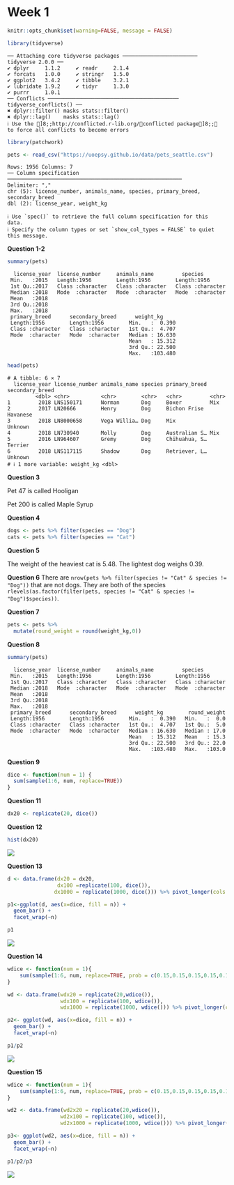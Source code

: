 Week 1
================

``` r
knitr::opts_chunk$set(warning=FALSE, message = FALSE)

library(tidyverse)
```

    ── Attaching core tidyverse packages ──────────────────────── tidyverse 2.0.0 ──
    ✔ dplyr     1.1.2     ✔ readr     2.1.4
    ✔ forcats   1.0.0     ✔ stringr   1.5.0
    ✔ ggplot2   3.4.2     ✔ tibble    3.2.1
    ✔ lubridate 1.9.2     ✔ tidyr     1.3.0
    ✔ purrr     1.0.1     
    ── Conflicts ────────────────────────────────────────── tidyverse_conflicts() ──
    ✖ dplyr::filter() masks stats::filter()
    ✖ dplyr::lag()    masks stats::lag()
    ℹ Use the ]8;;http://conflicted.r-lib.org/conflicted package]8;; to force all conflicts to become errors

``` r
library(patchwork)

pets <- read_csv("https://uoepsy.github.io/data/pets_seattle.csv")
```

    Rows: 1956 Columns: 7
    ── Column specification ────────────────────────────────────────────────────────
    Delimiter: ","
    chr (5): license_number, animals_name, species, primary_breed, secondary_breed
    dbl (2): license_year, weight_kg

    ℹ Use `spec()` to retrieve the full column specification for this data.
    ℹ Specify the column types or set `show_col_types = FALSE` to quiet this message.

**Question 1-2**

``` r
summary(pets)
```

      license_year  license_number     animals_name         species         
     Min.   :2015   Length:1956        Length:1956        Length:1956       
     1st Qu.:2017   Class :character   Class :character   Class :character  
     Median :2018   Mode  :character   Mode  :character   Mode  :character  
     Mean   :2018                                                           
     3rd Qu.:2018                                                           
     Max.   :2018                                                           
     primary_breed      secondary_breed      weight_kg      
     Length:1956        Length:1956        Min.   :  0.390  
     Class :character   Class :character   1st Qu.:  4.707  
     Mode  :character   Mode  :character   Median : 16.630  
                                           Mean   : 15.312  
                                           3rd Qu.: 22.500  
                                           Max.   :103.480  

``` r
head(pets)
```

    # A tibble: 6 × 7
      license_year license_number animals_name species primary_breed secondary_breed
             <dbl> <chr>          <chr>        <chr>   <chr>         <chr>          
    1         2018 LNS150171      Norman       Dog     Boxer         Mix            
    2         2017 LN20666        Henry        Dog     Bichon Frise  Havanese       
    3         2018 LN8000658      Vega Willia… Dog     Mix           Unknown        
    4         2018 LN730940       Molly        Dog     Australian S… Mix            
    5         2016 LN964607       Gremy        Dog     Chihuahua, S… Terrier        
    6         2018 LNS117115      Shadow       Dog     Retriever, L… Unknown        
    # ℹ 1 more variable: weight_kg <dbl>

**Question 3**

Pet 47 is called Hooligan

Pet 200 is called Maple Syrup

**Question 4**

``` r
dogs <- pets %>% filter(species == "Dog")
cats <- pets %>% filter(species == "Cat")
```

**Question 5**

The weight of the heaviest cat is 5.48. The lightest dog weighs 0.39.

**Question 6** There are
`nrow(pets %>% filter(species != "Cat" & species != "Dog"))` that are
not dogs. They are both of the species
`rlevels(as.factor(filter(pets, species != "Cat" & species != "Dog")$species))`.

**Question 7**

``` r
pets <- pets %>%
  mutate(round_weight = round(weight_kg,0))
```

**Question 8**

``` r
summary(pets)
```

      license_year  license_number     animals_name         species         
     Min.   :2015   Length:1956        Length:1956        Length:1956       
     1st Qu.:2017   Class :character   Class :character   Class :character  
     Median :2018   Mode  :character   Mode  :character   Mode  :character  
     Mean   :2018                                                           
     3rd Qu.:2018                                                           
     Max.   :2018                                                           
     primary_breed      secondary_breed      weight_kg        round_weight  
     Length:1956        Length:1956        Min.   :  0.390   Min.   :  0.0  
     Class :character   Class :character   1st Qu.:  4.707   1st Qu.:  5.0  
     Mode  :character   Mode  :character   Median : 16.630   Median : 17.0  
                                           Mean   : 15.312   Mean   : 15.3  
                                           3rd Qu.: 22.500   3rd Qu.: 22.0  
                                           Max.   :103.480   Max.   :103.0  

**Question 9**

``` r
dice <- function(num = 1) {
  sum(sample(1:6, num, replace=TRUE))
}
```

**Question 11**

``` r
dx20 <- replicate(20, dice())
```

**Question 12**

``` r
hist(dx20)
```

![](Week-1-lab-exercises_files/figure-commonmark/unnamed-chunk-8-1.png)

**Question 13**

``` r
d <- data.frame(dx20 = dx20,
                dx100 =replicate(100, dice()),
               dx1000 = replicate(1000, dice())) %>% pivot_longer(cols = c(dx20,dx100,dx1000), names_to = "n", values_to = "dice", names_prefix = "dx")

p1<-ggplot(d, aes(x=dice, fill = n)) +
  geom_bar() +
  facet_wrap(~n) 

p1
```

![](Week-1-lab-exercises_files/figure-commonmark/unnamed-chunk-9-1.png)

**Question 14**

``` r
wdice <- function(num = 1){
    sum(sample(1:6, num, replace=TRUE, prob = c(0.15,0.15,0.15,0.15,0.15,0.25)))
}

wd <- data.frame(wdx20 = replicate(20,wdice()),
                 wdx100 = replicate(100, wdice()),
                 wdx1000 = replicate(1000, wdice())) %>% pivot_longer(cols = c(wdx20,wdx100,wdx1000), names_to = "n", values_to = "dice", names_prefix = "wdx")

p2<- ggplot(wd, aes(x=dice, fill = n)) +
  geom_bar() +
  facet_wrap(~n)

p1/p2
```

![](Week-1-lab-exercises_files/figure-commonmark/unnamed-chunk-10-1.png)

**Question 15**

``` r
wdice <- function(num = 1){
    sum(sample(1:6, num, replace=TRUE, prob = c(0.15,0.15,0.15,0.15,0.15,0.5)))
}

wd2 <- data.frame(wd2x20 = replicate(20,wdice()),
                 wd2x100 = replicate(100, wdice()),
                 wd2x1000 = replicate(1000, wdice())) %>% pivot_longer(cols = c(wd2x20,wd2x100,wd2x1000), names_to = "n", values_to = "dice", names_prefix = "wd2x")

p3<- ggplot(wd2, aes(x=dice, fill = n)) +
  geom_bar() +
  facet_wrap(~n)

p1/p2/p3
```

![](Week-1-lab-exercises_files/figure-commonmark/unnamed-chunk-11-1.png)
